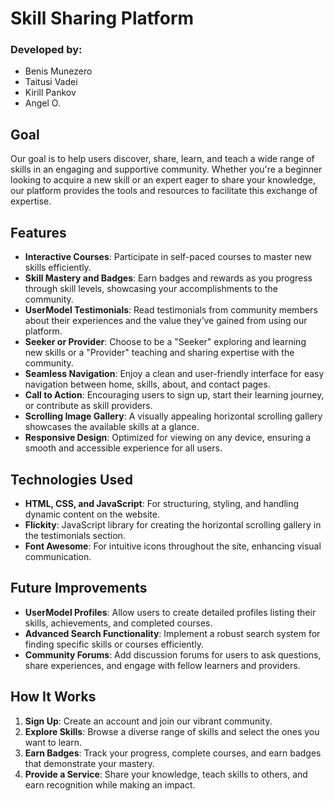 # Skill Sharing Platform

### Developed by:
- Benis Munezero
- Taitusi Vadei
- Kirill Pankov
- Angel O.

## Goal
Our goal is to help users discover, share, learn, and teach a wide range of skills in an engaging and supportive community. Whether you're a beginner looking to acquire a new skill or an expert eager to share your knowledge, our platform provides the tools and resources to facilitate this exchange of expertise.

## Features
- **Interactive Courses**: Participate in self-paced courses to master new skills efficiently.
- **Skill Mastery and Badges**: Earn badges and rewards as you progress through skill levels, showcasing your accomplishments to the community.
- **UserModel Testimonials**: Read testimonials from community members about their experiences and the value they’ve gained from using our platform.
- **Seeker or Provider**: Choose to be a "Seeker" exploring and learning new skills or a "Provider" teaching and sharing expertise with the community.
- **Seamless Navigation**: Enjoy a clean and user-friendly interface for easy navigation between home, skills, about, and contact pages.
- **Call to Action**: Encouraging users to sign up, start their learning journey, or contribute as skill providers.
- **Scrolling Image Gallery**: A visually appealing horizontal scrolling gallery showcases the available skills at a glance.
- **Responsive Design**: Optimized for viewing on any device, ensuring a smooth and accessible experience for all users.

## Technologies Used
- **HTML, CSS, and JavaScript**: For structuring, styling, and handling dynamic content on the website.
- **Flickity**: JavaScript library for creating the horizontal scrolling gallery in the testimonials section.
- **Font Awesome**: For intuitive icons throughout the site, enhancing visual communication.

## Future Improvements
- **UserModel Profiles**: Allow users to create detailed profiles listing their skills, achievements, and completed courses.
- **Advanced Search Functionality**: Implement a robust search system for finding specific skills or courses efficiently.
- **Community Forums**: Add discussion forums for users to ask questions, share experiences, and engage with fellow learners and providers.

## How It Works
1. **Sign Up**: Create an account and join our vibrant community.
2. **Explore Skills**: Browse a diverse range of skills and select the ones you want to learn.
3. **Earn Badges**: Track your progress, complete courses, and earn badges that demonstrate your mastery.
4. **Provide a Service**: Share your knowledge, teach skills to others, and earn recognition while making an impact.
